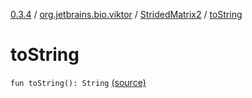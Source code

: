 [0.3.4](../../index.md) / [org.jetbrains.bio.viktor](../index.md) / [StridedMatrix2](index.md) / [toString](.)

# toString

`fun toString(): String` [(source)](https://github.com/JetBrains-Research/viktor/blob/0.3.4/src/main/kotlin/org/jetbrains/bio/viktor/StridedMatrix2.kt#L185)